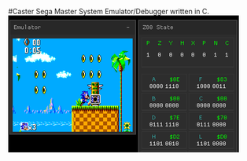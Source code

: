 #Caster
Sega Master System Emulator/Debugger written in C.
![Emulator preview](https://github.com/shii-ro/Caster/blob/main/assets/caster_initial.png)
